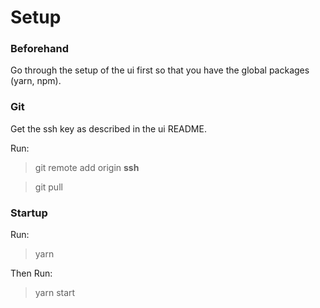 # Setup
### Beforehand
Go through the setup of the ui first so that you have the global packages (yarn, npm).

### Git
Get the ssh key as described in the ui README.

Run:
> git remote add origin **ssh**

> git pull

### Startup
Run:
>yarn

Then Run:
>yarn start